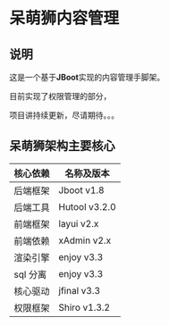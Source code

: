 # 呆萌狮内容管理

## 说明
这是一个基于**JBoot**实现的内容管理手脚架。

目前实现了权限管理的部分，

项目讲持续更新，尽请期待。。。


##   呆萌狮架构主要核心

核心依赖 | 名称及版本
---|---
后端框架 | Jboot v1.8
后端工具|Hutool v3.2.0
前端框架|layui v2.x
前端依赖|xAdmin v2.x
渲染引擎|enjoy v3.3
sql 分离|enjoy v3.3
核心驱动|jfinal v3.3
权限框架|Shiro v1.3.2
